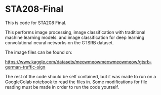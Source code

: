 # STA208-Final

This is code for STA208 Final. 

This performs image processing, image classification with traditional machine learning models. and image classification for deep learning convolutional neural
networks on the GTSRB dataset.

The image files can be found on:

https://www.kaggle.com/datasets/meowmeowmeowmeowmeow/gtsrb-german-traffic-sign

The rest of the code should be self contained, but it was made to run on a GoogleColab notebook to read the files in. Some modifications for file reading 
must be made in order to run the code yourself.
